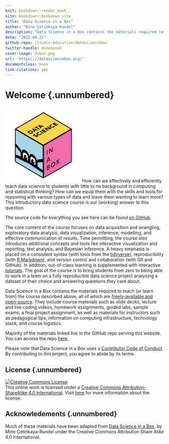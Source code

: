 ```yaml
---
knit: bookdown::render_book
site: bookdown::bookdown_site
title: "Data Science in a Box"
author: "Mine Çetinkaya-Rundel"
description: "Data Science in a Box contains the materials required to teach (or learn from) the course described above, all of which are freely-available and open-source."
date: "2022-04-22"
github-repo: rstudio-education/datasciencebox
twitter-handle: minebocek
cover-image: dsbox.png
url: 'https\://datasciencebox.org/'
documentclass: book
link-citations: yes
---
```


# Welcome {.unnumbered}

<img src="dsbox.png" class="cover" width="240" height="240"/> How can we effectively and efficiently teach data science to students with little to no background in computing and statistical thinking?
How can we equip them with the skills and tools for reasoning with various types of data and leave them wanting to learn more?
This introductory data science course is our (working) answer to this question.

The source code for everything you see here can be found [on GitHub](https://github.com/rstudio-education/datascience-box).

The core content of the course focuses on data acquisition and wrangling, exploratory data analysis, data visualization, inference, modelling, and effective communication of results.
Time permitting, the course also introduces additional concepts and tools like interactive visualization and reporting, text analysis, and Bayesian inference.
A heavy emphasis is placed on a consistent syntax (with tools from the [tidyverse](https://www.tidyverse.org/)), reproducibility (with [R Markdown](https://rmarkdown.rstudio.com/)), and version control and collaboration (with Git and GitHub).
In addition, out-of-class learning is supplemented with interactive [tutorials](https://rstudio.github.io/learnr/).
The goal of the course is to bring students from zero to being able to work in a team on a fully reproducible data science project analysing a dataset of their choice and answering questions they care about.

Data Science in a Box contains the materials required to teach (or learn from) the course described above, all of which are [freely-available and open-source](https://github.com/rstudio-education/datascience-box/blob/master/LICENSE.md).
They include course materials such as slide decks, lecture and live coding videos, homework assignments, guided labs, sample exams, a final project assignment, as well as materials for instructors such as pedagogical tips, information on computing infrastructure, technology stack, and course logistics.

Majority of the materials linked live in the GitHub repo serving this website.
You can access the repo [here](https://github.com/rstudio-education/datascience-box).

Please note that Data Science in a Box uses a [Contributor Code of Conduct](https://contributor-covenant.org/version/2/0/CODE_OF_CONDUCT.html).
By contributing to this project, you agree to abide by its terms.

## License {.unnumbered}

<a rel="license" href="https://creativecommons.org/licenses/by-sa/4.0/"><img src="https://licensebuttons.net/l/by-sa/4.0/88x31.png" alt="Creative Commons License" style="border-width:0"/></a><br />This online work is licensed under a <a rel="license" href="https://creativecommons.org/licenses/by-sa/4.0/">Creative Commons Attribution-ShareAlike 4.0 International</a>.
Visit [here](https://github.com/rstudio-education/datascience-box/blob/master/LICENSE.md) for more information about the license.

## Acknowledements {.unnumbered}

Much of these materials have been adapted from [Data Science in a Box](https://https://datasciencebox.org/), by Mine Çetinkaya-Rundel under the Creative Commons Attribution Share Alike 4.0 International.
